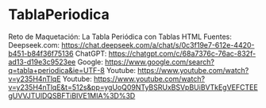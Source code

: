 # TablaPeriodica
Reto de Maquetación: La Tabla Periódica con Tablas HTML
Fuentes: 
Deepseek.com: https://chat.deepseek.com/a/chat/s/0c3f19e7-612e-4420-b451-b84f36f75136
ChatGPT: https://chatgpt.com/c/68a7376c-76ac-832f-ad13-d19e3c9523ee
Google: https://www.google.com/search?q=tabla+periodica&ie=UTF-8
Youtube: https://www.youtube.com/watch?v=y235H4nTlqE
Youtube: https://www.youtube.com/watch?v=y235H4nTlqE&t=512s&pp=ygUoQ09NTyBSRUxBSVpBUiBVTkEgVEFCTEEgUVVJTUlDQSBFTiBIVE1MIA%3D%3D
